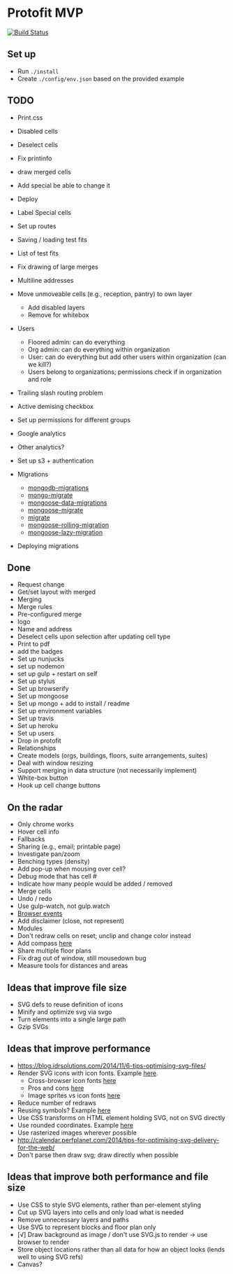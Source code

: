 # Protofit MVP
[![Build Status](https://travis-ci.org/danielsuo/protofit.svg)](https://travis-ci.org/danielsuo/protofit)

## Set up
- Run ```./install```
- Create ```./config/env.json``` based on the provided example

## TODO
- Print.css
- Disabled cells
- Deselect cells
- Fix printinfo
- draw merged cells
- Add special be able to change it
- Deploy
- Label Special cells

- Set up routes
- Saving / loading test fits
- List of test fits
- Fix drawing of large merges

- Multiline addresses
- Move unmoveable cells (e.g., reception, pantry) to own layer
  - Add disabled layers
  - Remove for whitebox
- Users
  - Floored admin: can do everything
  - Org admin: can do everything within organization
  - User: can do everything but add other users within organization (can we kill?)
  - Users belong to organizations; permissions check if in organization and role
- Trailing slash routing problem
- Active demising checkbox
- Set up permissions for different groups
- Google analytics
- Other analytics?
- Set up s3 + authentication
- Migrations
  - [mongodb-migrations](https://github.com/emirotin/mongodb-migrations)
  - [mongo-migrate](https://github.com/afloyd/mongo-migrate)
  - [mongoose-data-migrations](https://github.com/InterNACHI/mongoose-data-migrations)
  - [mongoose-migrate](https://github.com/madhums/mongoose-migrate)
  - [migrate](https://github.com/tj/node-migrate)
  - [mongoose-rolling-migration](https://github.com/kennethklee/mongoose-rolling-migration)
  - [mongoose-lazy-migration](http://cnpmjs.org/package/mongoose-lazy-migration)
- Deploying migrations

## Done

- Request change
- Get/set layout with merged
- Merging
- Merge rules
- Pre-configured merge
- logo
- Name and address
- Deselect cells upon selection after updating cell type
- Print to pdf
- add the badges
- Set up nunjucks
- set up nodemon
- set up gulp + restart on self
- Set up stylus
- Set up browserify
- Set up mongoose
- Set up mongo + add to install / readme
- Set up environment variables
- Set up travis
- Set up heroku
- Set up users
- Drop in protofit
- Relationships
- Create models (orgs, buildings, floors, suite arrangements, suites)
- Deal with window resizing
- Support merging in data structure (not necessarily implement)
- White-box button
- Hook up cell change buttons

## On the radar
- Only chrome works
- Hover cell info
- Fallbacks
- Sharing (e.g., email; printable page)
- Investigate pan/zoom
- Benching types (density)
- Add pop-up when mousing over cell?
- Debug mode that has cell #
- Indicate how many people would be added / removed
- Merge cells
- Undo / redo
- Use gulp-watch, not gulp.watch
- [Browser events](https://github.com/mudcube/Event.js)
- Add disclaimer (close, not represent)
- Modules
- Don't redraw cells on reset; unclip and change color instead
- Add compass [here](http://ai.github.io/compass.js/)
- Share multiple floor plans
- Fix drag out of window, still mousedown bug
- Measure tools for distances and areas

## Ideas that improve file size
- SVG defs to reuse definition of icons
- Minify and optimize svg via svgo
- Turn elements into a single large path
- Gzip SVGs

## Ideas that improve performance
- https://blog.idrsolutions.com/2014/11/6-tips-optimising-svg-files/
- Render SVG icons with icon fonts. Example [here](http://frozeman.de/blog/2013/08/why-is-svg-so-slow/).
  - Cross-browser icon fonts [here](http://www.filamentgroup.com/lab/bulletproof_icon_fonts.html)
  - Pros and cons [here](http://cubicleninjas.com/icon-fonts-explained-benefits-pitfalls/)
  - Image sprites vs icon fonts [here](http://www.jontetzlaff.com/blog/2013/04/29/image-sprites-vs-web-icon-fonts/)
- Reduce number of redraws
- Reusing symbols? Example [here](http://stackoverflow.com/questions/8604999/does-reusing-symbols-improve-svg-performance)
- Use CSS transforms on HTML element holding SVG, not on SVG directly
- Use rounded coordinates. Example [here](https://www.mapbox.com/osmdev/2012/11/20/getting-serious-about-svg/)
- Use rasterized images wherever possible
- http://calendar.perfplanet.com/2014/tips-for-optimising-svg-delivery-for-the-web/
- Don't parse then draw svg; draw directly when possible

## Ideas that improve both performance and file size
- Use CSS to style SVG elements, rather than per-element styling
- Cut up SVG layers into cells and only load what is needed
- Remove unnecessary layers and paths
- Use SVG to represent blocks and floor plan only
- [√] Draw background as image / don't use SVG.js to render -> use browser to render
- Store object locations rather than all data for how an object looks (lends well to using SVG refs)
- Canvas?